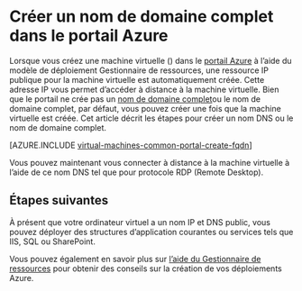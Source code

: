 <properties
   pageTitle="Création de nom de domaine complet pour une machine virtuelle dans Azure portal | Microsoft Azure"
   description="Apprenez à créer un nom de domaine complet ou nom de domaine complet pour un gestionnaire de ressources en fonction de machine virtuelle dans le portail Azure."
   services="virtual-machines-windows"
   documentationCenter=""
   authors="iainfoulds"
   manager="timlt"
   editor="tysonn"
   tags="azure-resource-manager"/>

<tags
   ms.service="virtual-machines-windows"
   ms.devlang="na"
   ms.topic="article"
   ms.tgt_pltfrm="vm-windows"
   ms.workload="infrastructure-services"
   ms.date="08/24/2016"
   ms.author="iainfou"/>

# <a name="create-a-fully-qualified-domain-name-in-the-azure-portal"></a>Créer un nom de domaine complet dans le portail Azure
Lorsque vous créez une machine virtuelle () dans le [portail Azure](https://portal.azure.com) à l’aide du modèle de déploiement Gestionnaire de ressources, une ressource IP publique pour la machine virtuelle est automatiquement créée. Cette adresse IP vous permet d’accéder à distance à la machine virtuelle. Bien que le portail ne crée pas un [nom de domaine complet](https://en.wikipedia.org/wiki/Fully_qualified_domain_name)ou le nom de domaine complet, par défaut, vous pouvez créer une fois que la machine virtuelle est créée. Cet article décrit les étapes pour créer un nom DNS ou le nom de domaine complet.

[AZURE.INCLUDE [virtual-machines-common-portal-create-fqdn](../../includes/virtual-machines-common-portal-create-fqdn.md)]

Vous pouvez maintenant vous connecter à distance à la machine virtuelle à l’aide de ce nom DNS tel que pour protocole RDP (Remote Desktop).

## <a name="next-steps"></a>Étapes suivantes
À présent que votre ordinateur virtuel a un nom IP et DNS public, vous pouvez déployer des structures d’application courantes ou services tels que IIS, SQL ou SharePoint.

Vous pouvez également en savoir plus sur [l’aide du Gestionnaire de ressources](../azure-resource-manager/resource-group-overview.md) pour obtenir des conseils sur la création de vos déploiements Azure.